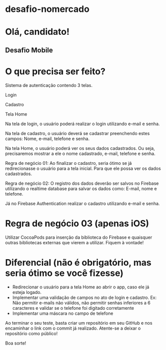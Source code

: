 # desafio-nomercado

# Olá, candidato!

## Desafio Mobile

# O que precisa ser feito? 

Sistema de autenticação contendo 3 telas.

Login

Cadastro

Tela Home

Na tela de login, o usuário poderá realizar o login utilizando e-mail e senha. 

Na tela de cadastro, o usuário deverá se cadastrar preenchendo estes campos: Nome, e-mail, telefone e senha.

Na tela Home, o usuário poderá ver os seus dados cadastrados. Ou seja, precisaremos mostrar a ele o nome cadastrado, e-mail, telefone e senha.


Regra de negócio 01: 
Ao finalizar o cadastro, seria ótimo se já redirecionasse o usuário para a tela inicial. Para que ele possa ver os dados cadastrados.

Regra de negócio 02: 
O registro dos dados deverão ser salvos no Firebase utilizando o realtime database para salvar os dados como: E-mail, nome e telefone. 

Já no Firebase Authentication realizar o cadastro utilizando e-mail e senha.


# Regra de negócio 03 (apenas iOS)

  Utilizar CocoaPods para inserção da biblioteca do Firebase e quaisquer outras bibliotecas externas que vierem a utilizar. Fiquem à vontade!


# Diferencial (não é obrigatório, mas seria ótimo se você fizesse)
- Redirecionar o usuário para a tela Home ao abrir o app, caso ele já esteja logado.
- Implementar uma validação de campos no ato de login e cadastro. Ex: Não permitir e-mails não válidos, não permitir senhas inferiores a 6 caracteres e validar se o telefone foi digitado corretamente
- Implementar uma máscara no campo de telefone


Ao terminar o seu teste, basta criar um repositório em seu GitHub e nos encaminhar o link com o commit já realizado. Atente-se a deixar o repositório como público!

Boa sorte!


